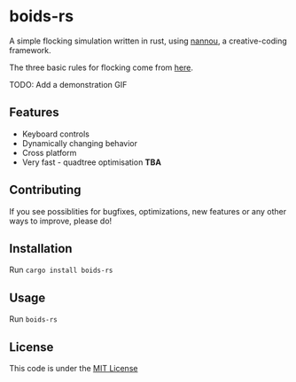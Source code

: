 # boids-rs

A simple flocking simulation written in rust, using [nannou](https://nannou.cc/), a creative-coding framework.

The three basic rules for flocking come from [here](https://www.red3d.com/cwr/boids/).

TODO: Add a demonstration GIF

## Features

* Keyboard controls
* Dynamically changing behavior
* Cross platform
* Very fast - quadtree optimisation **TBA**

## Contributing

If you see possiblities for bugfixes, optimizations, new features or any other ways to improve, please do!

## Installation

Run `cargo install boids-rs`

## Usage

Run `boids-rs`

## License

This code is under the [MIT License](https://mit-license.org/)

